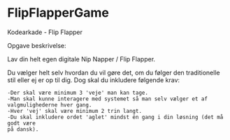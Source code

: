 # FlipFlapperGame
Kodearkade - Flip Flapper


Opgave beskrivelse:

Lav din helt egen digitale Nip Napper / Flip Flapper.

Du vælger helt selv hvordan du vil gøre det, om du følger den traditionelle stil eller ej er op til dig.
Dog skal du inkludere følgende krav:
    
    -Der skal være minimum 3 'veje' man kan tage.
    -Man skal kunne interagere med systemet så man selv vælger et af
    valgmulighederne hver gang.
    -Hver 'vej' skal være minimum 2 trin langt.
    -Du skal inkludere ordet 'aglet' mindst én gang i din løsning (det må godt være
    på dansk).
